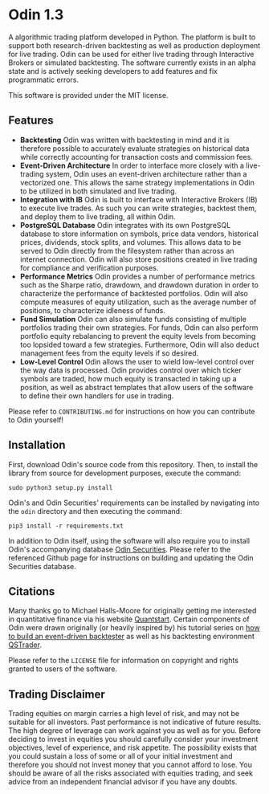 # Odin 1.3

A algorithmic trading platform developed in Python. The platform is built to support both research-driven backtesting as well as production deployment for live trading. Odin can be used for either live trading through Interactive Brokers or simulated backtesting. The software currently exists in an alpha state and is actively seeking developers to add features and fix programmatic errors.

This software is provided under the MIT license.


## Features

* **Backtesting** Odin was written with backtesting in mind and it is therefore possible to accurately evaluate strategies on historical data while correctly accounting for transaction costs and commission fees.
* **Event-Driven Architecture** In order to interface more closely with a live-trading system, Odin uses an event-driven architecture rather than a vectorized one. This allows the same strategy implementations in Odin to be utilized in both simulated and live trading.
* **Integration with IB** Odin is built to interface with Interactive Brokers (IB) to execute live trades. As such you can write strategies, backtest them, and deploy them to live trading, all within Odin.
* **PostgreSQL Database** Odin integrates with its own PostgreSQL database to store information on symbols, price data vendors, historical prices, dividends, stock splits, and volumes. This allows data to be served to Odin directly from the filesystem rather than across an internet connection. Odin will also store positions created in live trading for compliance and verification purposes.
* **Performance Metrics** Odin provides a number of performance metrics such as the Sharpe ratio, drawdown, and drawdown duration in order to characterize the performance of backtested portfolios. Odin will also compute measures of equity utilization, such as the average number of positions, to characterize idleness of funds.
* **Fund Simulation** Odin can also simulate funds consisting of multiple portfolios trading their own strategies. For funds, Odin can also perform portfolio equity rebalancing to prevent the equity levels from becoming too lopsided toward a few strategies. Furthermore, Odin will also deduct management fees from the equity levels if so desired.
* **Low-Level Control** Odin allows the user to wield low-level control over the way data is processed. Odin provides control over which ticker symbols are traded, how much equity is transacted in taking up a position, as well as abstract templates that allow users of the software to define their own handlers for use in trading.

Please refer to `CONTRIBUTING.md` for instructions on how you can contribute to Odin yourself!

## Installation

First, download Odin's source code from this repository. Then, to install the library from source for development purposes, execute the command:

```
sudo python3 setup.py install
```

Odin's and Odin Securities' requirements can be installed by navigating into the `odin` directory and then executing the command:

```
pip3 install -r requirements.txt
```

In addition to Odin itself, using the software will also require you to install Odin's accompanying database [Odin Securities](https://github.com/JamesBrofos/Odin-Securities/). Please refer to the referenced Github page for instructions on building and updating the Odin Securities database.


## Citations

Many thanks go to Michael Halls-Moore for originally getting me interested in quantitative finance via his website [Quantstart](https://www.quantstart.com). Certain components of Odin were drawn originally (or heavily inspired by) his tutorial series on [how to build an event-driven backtester](https://www.quantstart.com/articles/Event-Driven-Backtesting-with-Python-Part-I) as well as his backtesting environment [QSTrader](https://github.com/mhallsmoore/qstrader).

Please refer to the `LICENSE` file for information on copyright and rights granted to users of the software.


## Trading Disclaimer

Trading equities on margin carries a high level of risk, and may not be suitable for all investors. Past performance is not indicative of future results. The high degree of leverage can work against you as well as for you. Before deciding to invest in equities you should carefully consider your investment objectives, level of experience, and risk appetite. The possibility exists that you could sustain a loss of some or all of your initial investment and therefore you should not invest money that you cannot afford to lose. You should be aware of all the risks associated with equities trading, and seek advice from an independent financial advisor if you have any doubts.
